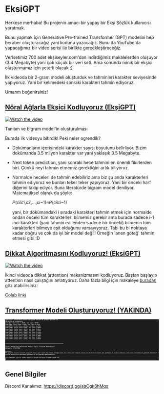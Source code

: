 # EksiGPT

Herkese merhaba! Bu projenin amacı bir yapay bir Ekşi Sözlük kullanıcısı yaratmak.

Bunu yapmak için Generative Pre-trained Transformer (GPT) modelini hep beraber oluşturacağız yani kodunu yazacağız. Bunu da YouTube'da yapacağımız bir video serisi ile birlikte gerçekleştireceğiz.

Verisetimiz 700 adet ekşiseyler.com'dan indirdiğimiz makalelerden oluşuyor (3.4 Megabyte) yani çok küçük bir veri seti. Ama sonunda minik bir ekşici oluşturmamız için yeterli olacak :)

İlk videoda bir 2-gram modeli oluşturduk ve tahminleri karakter seviyesinde yapıyoruz. Yani bir kelimedeki sonraki karakteri tahmin ediyoruz.

Umarım beğenirsiniz!

## [Nöral Ağlarla Ekşici Kodluyoruz (EkşiGPT)](https://youtu.be/L7rsPZ1bGHw)

[![Watch the video](https://img.youtube.com/vi/L7rsPZ1bGHw/maxresdefault.jpg)](https://youtu.be/L7rsPZ1bGHw)

Tanıtım ve bigram model'in oluşturulması

Burada ilk videoyu bitirdik! Peki neler ogrendik?

- Dokümanların içerisindeki karakter sayısı boyutunu belirliyor. Bizim dokümanda 3.5 milyon karakter var yani yaklaşık 3.5 Megabyte.

- Next token prediction, yani sonraki hece tahmini en önemli fikirlerden biri. Çünkü neyi tahmin etmemiz gerektiğini artık biliyoruz.

- Normalde heceleri de tahmin edebiliriz ama biz şu anda karakterleri tahmin ediyoruz ve bunları teker teker yapıyoruz. Yani bir önceki harf diğerini takip ediyor.
  Buna literatürde bigram model deniliyor. Matematiksel olarak da şöyle:

  𝑃(𝑐𝑖∣𝑐1,𝑐2,…,𝑐𝑖−1)≈𝑃(𝑐𝑖∣𝑐𝑖−1)

  yani, bir dökümandaki i sıradaki karakteri tahmin etmek için normalde ondan önceki tüm karakterleri bilmemiz gerekir ama burada sadece i-1 inci karakteri (yani tahmin edilenden sadece bir önceki) bilmenin tüm karakterleri bilmeye eşit olduğunu varsayıyoruz. Tabi bu bi noktaya kadar doğru ve çok da iyi bir model değil! Örneğin 'anen göteğ' tahmin etmesi gibi :D

## [Dikkat Algoritmasını Kodluyoruz! (EksiGPT)](https://www.youtube.com/watch?v=u168PH3rH7A&t=818s&ab_channel=OnurKarakaslar)

[![Watch the video](https://img.youtube.com/vi/u168PH3rH7A/maxresdefault.jpg)](https://youtu.be/u168PH3rH7A)

İkinci videoda dikkat (attention) mekanizmasıni kodluyoruz. Baştan başlayıp attention nasıl çalıştığını anlatıyoruz. Daha fazla bilgi için makaleye [buradan](https://arxiv.org/abs/1706.03762) göz atabilirsiniz:

[Colab linki](https://colab.research.google.com/drive/1XuKz_puqsDnpLSAijQlMmd4N1tOHinMI?usp=sharing)

## [Transformer Modeli Oluşturuyoruz! (YAKINDA)](#eksigpt)

![alt text](data/more.png)

## Genel Bilgiler

Discord Kanalımız: https://discord.gg/abCgk6hMqx
